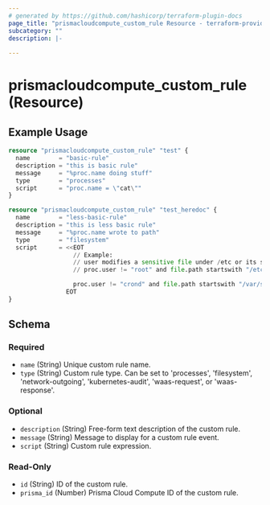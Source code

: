 ```yaml
---
# generated by https://github.com/hashicorp/terraform-plugin-docs
page_title: "prismacloudcompute_custom_rule Resource - terraform-provider-prismacloudcompute"
subcategory: ""
description: |-
  
---
```


# prismacloudcompute_custom_rule (Resource)



## Example Usage

```terraform
resource "prismacloudcompute_custom_rule" "test" {
  name        = "basic-rule"
  description = "this is basic rule"
  message     = "%proc.name doing stuff"
  type        = "processes"
  script      = "proc.name = \"cat\""
}

resource "prismacloudcompute_custom_rule" "test_heredoc" {
  name        = "less-basic-rule"
  description = "this is less basic rule"
  message     = "%proc.name wrote to path"
  type        = "filesystem"
  script      = <<EOT
                  // Example:
                  // user modifies a sensitive file under /etc or its subfolders
                  // proc.user != "root" and file.path startswith "/etc"

                  proc.user != "crond" and file.path startswith "/var/spool"
                EOT
}
```

<!-- schema generated by tfplugindocs -->
## Schema

### Required

- `name` (String) Unique custom rule name.
- `type` (String) Custom rule type. Can be set to 'processes', 'filesystem', 'network-outgoing', 'kubernetes-audit', 'waas-request', or 'waas-response'.

### Optional

- `description` (String) Free-form text description of the custom rule.
- `message` (String) Message to display for a custom rule event.
- `script` (String) Custom rule expression.

### Read-Only

- `id` (String) ID of the custom rule.
- `prisma_id` (Number) Prisma Cloud Compute ID of the custom rule.



